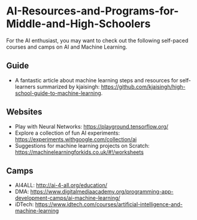 # AI-Resources-and-Programs-for-Middle-and-High-Schoolers

For the AI enthusiast, you may want to check out the following self-paced courses and camps on AI and Machine Learning.

## Guide
- A fantastic article about machine learning steps and resources for self-learners summarized by kjaisingh: https://github.com/kjaisingh/high-school-guide-to-machine-learning.

## Websites
- Play with Neural Networks: https://playground.tensorflow.org/ 
- Explore a collection of fun AI experiments: https://experiments.withgoogle.com/collection/ai
- Suggestions for machine learning projects on Scratch: https://machinelearningforkids.co.uk/#!/worksheets
    
## Camps
- AI4ALL: http://ai-4-all.org/education/
- DMA: https://www.digitalmediaacademy.org/programming-app-development-camps/ai-machine-learning/
- iDTech: https://www.idtech.com/courses/artificial-intelligence-and-machine-learning

